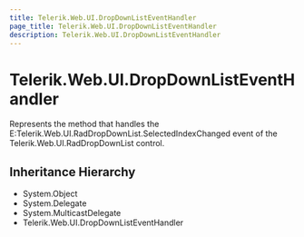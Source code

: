 ```yaml
---
title: Telerik.Web.UI.DropDownListEventHandler
page_title: Telerik.Web.UI.DropDownListEventHandler
description: Telerik.Web.UI.DropDownListEventHandler
---
```


# Telerik.Web.UI.DropDownListEventHandler

Represents the method that handles the E:Telerik.Web.UI.RadDropDownList.SelectedIndexChanged event
            of the Telerik.Web.UI.RadDropDownList control.

## Inheritance Hierarchy

* System.Object
* System.Delegate
* System.MulticastDelegate
* Telerik.Web.UI.DropDownListEventHandler

